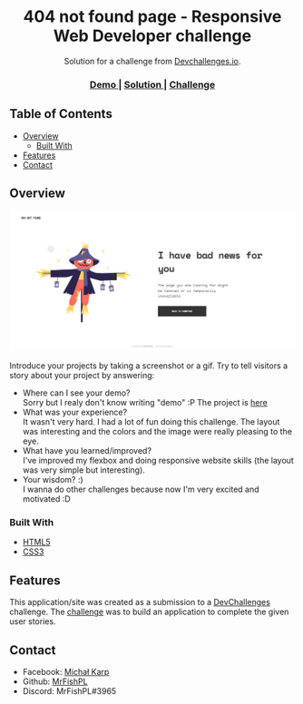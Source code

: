 <!-- Please update value in the {}  -->

<h1 align="center">404 not found page - Responsive Web Developer challenge</h1>

<div align="center">
   Solution for a challenge from  <a href="http://devchallenges.io" target="_blank">Devchallenges.io</a>.
</div>

<div align="center">
  <h3>
    <a href="https://www.figma.com/file/QeKWLNhB13zDjJzqR22TKE">
      Demo
    </a>
    <span> | </span>
    <a href="https://mrfishpl.github.io/devchallenges.io-404NotFound-MrFishPL/">
      Solution
    </a>
    <span> | </span>
    <a href="https://devchallenges.io/challenges/wBunSb7FPrIepJZAg0sY">
      Challenge
    </a>
  </h3>
</div>

<!-- TABLE OF CONTENTS -->

## Table of Contents

- [Overview](#overview)
  - [Built With](#built-with)
- [Features](#features)
- [Contact](#contact)

<!-- OVERVIEW -->

## Overview

![screenshot](https://raw.githubusercontent.com/MrFishPL/devchallenges.io-404NotFound-MrFishPL/master/img/screen.png)

Introduce your projects by taking a screenshot or a gif. Try to tell visitors a story about your project by answering:

- Where can I see your demo?<br>
  Sorry but I realy don't know writing "demo" :P The project is [here](https://www.figma.com/file/QeKWLNhB13zDjJzqR22TKE)
- What was your experience?<br>
  It wasn't very hard. I had a lot of fun doing this challenge. The layout was interesting and the colors and the image were really pleasing to the eye.
- What have you learned/improved?<br>
  I've improved my flexbox and doing responsive website skills (the layout was very simple but interesting).
- Your wisdom? :)<br>
  I wanna do other challenges because now I'm very excited and motivated :D

### Built With

<!-- This section should list any major frameworks that you built your project using. Here are a few examples.-->

- [HTML5](https://html5.org/)
- [CSS3](https://www.w3.org/Style/CSS/Overview.en.html)

## Features

<!-- List the features of your application or follow the template. Don't share the figma file here :) -->

This application/site was created as a submission to a [DevChallenges](https://devchallenges.io/challenges) challenge. The [challenge](https://devchallenges.io/challenges/wBunSb7FPrIepJZAg0sY) was to build an application to complete the given user stories.

## Contact

- Facebook: [Michał Karp](https://www.facebook.com/karpik.junior)
- Github: [MrFishPL](https://github.com/MrFishPL)
- Discord: MrFishPL#3965
